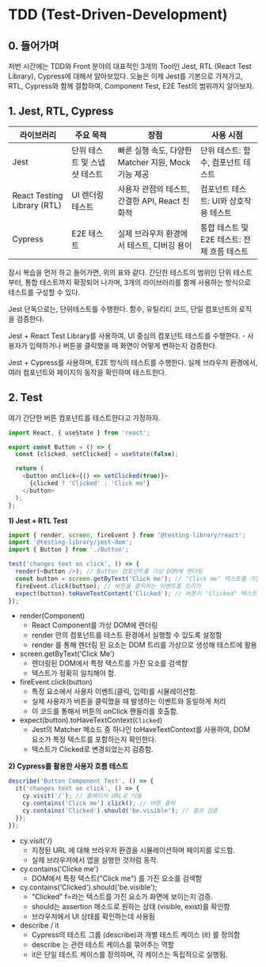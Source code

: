 # TDD (Test-Driven-Development)

## 0. 들어가며
저번 시간에는 TDD와 Front 분야의 대표적인 3개의 Tool인 Jest, RTL (React Test Library), Cypress에 대해서 알아보았다. 오늘은 이제 Jest를 기본으로 가져가고, RTL, Cypress와 함께 결합하여, Component Test, E2E Test의 범위까지 알아보자.

## 1. Jest, RTL, Cypress
| 라이브러리          | 주요 목적                | 장점                                    | 사용 시점                            |
|---------------------|-------------------------|-----------------------------------------|--------------------------------------|
| Jest               | 단위 테스트 및 스냅샷 테스트 | 빠른 실행 속도, 다양한 Matcher 지원, Mock 기능 제공 | 단위 테스트: 함수, 컴포넌트 테스트    |
| React Testing Library (RTL) | UI 렌더링 테스트        | 사용자 관점의 테스트, 간결한 API, React 친화적 | 컴포넌트 테스트: UI와 상호작용 테스트 |
| Cypress            | E2E 테스트              | 실제 브라우저 환경에서 테스트, 디버깅 용이       | 통합 테스트 및 E2E 테스트: 전체 흐름 테스트 |

잠시 복습을 먼저 하고 들어가면, 위의 표와 같다. 간단한 테스트의 범위인 단위 테스트부터, 통합 테스트까지 확장되어 나가며, 3개의 라이브러리를 함께 사용하는 방식으로 테스트를 구성할 수 있다.

Jest 단독으로는, 단위테스트를 수행한다. 함수, 유틸리티 코드, 단일 컴포넌트의 로직을 검증한다.

Jest + React Test Library를 사용하여, UI 중심의 컴포넌트 테스트를 수행한다. - 사용자가 입력하거나 버튼을 클릭했을 때 화면이 어떻게 변하는지 검증한다.

Jest + Cypress를 사용하며, E2E 방식의 테스트를 수행한다. 실제 브라우저 환경에서, 여러 컴포넌트와 페이지의 동작을 확인하며 테스트한다.

## 2. Test
여기 간단한 버튼 컴포넌트를 테스트한다고 가정하자.

```typescript
import React, { useState } from 'react';

export const Button = () => {
  const [clicked, setClicked] = useState(false);

  return (
    <button onClick={() => setClicked(true)}>
      {clicked ? 'Clicked' : 'Click me'}
    </button>
  );
};
```

**1) Jest + RTL Test**
```typescript
import { render, screen, fireEvent } from '@testing-library/react';
import '@testing-library/jest-dom';
import { Button } from './Button';

test('changes text on click', () => {
  render(<Button />); // Button 컴포넌트를 가상 DOM에 렌더링
  const button = screen.getByText('Click me'); // "Click me" 텍스트를 가진 버튼을 찾음
  fireEvent.click(button); // 버튼을 클릭하는 이벤트를 트리거
  expect(button).toHaveTextContent('Clicked'); // 버튼이 "Clicked" 텍스트를 가지는지 확인
});
```

- render(Component)
  - React Component를 가상 DOM에 렌더링
  - render 안의 컴포넌트를 테스트 환경에서 실행할 수 있도록 설정함
  - render 를 통해 렌더링 된 요소는 DOM 트리를 가상으로 생성해 테스트에 활용
- screen.getByText('Click Me')
  - 렌더링된 DOM에서 특정 텍스트를 가진 요소를 검색함
  - 텍스트가 정확히 일치해야 함.
- fireEvent.click(button)
  - 특정 요소에서 사용자 이벤트(클릭, 입력)를 시뮬레이션함.
  - 실제 사용자가 버튼을 클릭했을 때 발생하는 이벤트와 동일하게 처리
  - 이 코드를 통해서 버튼의 onClick 핸들러를 호출함.
- expect(button).toHaveTextContext(`Clicked`)
  - Jest의 Matcher 메소드 중 하나인 toHaveTextContext를 사용하여, DOM 요소가 특정 텍스트를 포함하는지 확인한다.
  - 텍스트가 Clicked로 변경되었는지 검증함.

**2) Cypress를 활용한 사용자 흐름 테스트**
```typescript
describe('Button Component Test', () => {
  it('changes text on click', () => {
    cy.visit('/'); // 홈페이지 URL로 이동
    cy.contains('Click me').click(); // 버튼 클릭
    cy.contains('Clicked').should('be.visible'); // 결과 검증
  });
});
```

- cy.visit('/)
  - 지정된 URL 에 대해 브라우저 환경을 시뮬레이션하며 페이지를 로드함.
  - 실제 브라우저에서 앱을 실행한 것처럼 동작.
- cy.contains('Clicke me')
  - DOM에서 특정 텍스트("Click me") 를 가진 요소를 검색함
- cy.contains('Clicked').should('be.visible');
  - "Clicked" f=라는 텍스트를 가진 요소가 화면에 보이는지 검증.
  - should는 assertion 메소드로 원하는 상태 (visible, exist)를 확인함
  - 브라우저에서 UI 상태를 확인하는데 사용됨
- describe / it
  - Cypress의 테스트 그룹 (describe)과 개별 테스트 케이스 (it) 를 정의함
  - describe 는 관련 테스트 케이스를 묶어주는 역할
  - it은 단일 테스트 케이스를 정의하며, 각 케이스는 독립적으로 실행됨.